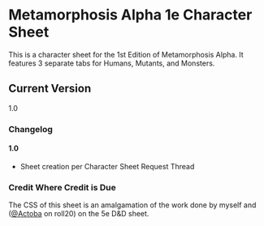 # Metamorphosis Alpha 1e Character Sheet

This is a character sheet for the 1st Edition of Metamorphosis Alpha.  It features 3 separate tabs for Humans, Mutants, and Monsters.

## Current Version
1.0

### Changelog

#### 1.0
* Sheet creation per Character Sheet Request Thread

### Credit Where Credit is Due
The CSS of this sheet is an amalgamation of the work done by myself and ([@Actoba](https://app.roll20.net/users/427494/actoba) on roll20) on the 5e D&D sheet.
